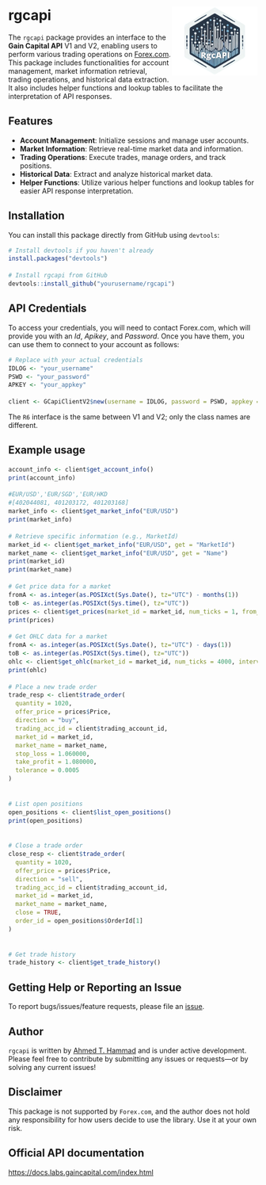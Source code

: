 # rgcapi <img src="./logo_rgcapi.png" align="right" height="138"/>

The `rgcapi` package provides an interface to the **Gain Capital API** V1 and V2, enabling users to perform various trading operations on [Forex.com](forex.com). This package includes functionalities for account management, market information retrieval, trading operations, and historical data extraction. It also includes helper functions and lookup tables to facilitate the interpretation of API responses.

## Features

- **Account Management**: Initialize sessions and manage user accounts.
- **Market Information**: Retrieve real-time market data and information.
- **Trading Operations**: Execute trades, manage orders, and track positions.
- **Historical Data**: Extract and analyze historical market data.
- **Helper Functions**: Utilize various helper functions and lookup tables for easier API response interpretation.

## Installation

You can install this package directly from GitHub using `devtools`:

```r
# Install devtools if you haven't already
install.packages("devtools")

# Install rgcapi from GitHub
devtools::install_github("yourusername/rgcapi")
```

## API Credentials

To access your credentials, you will need to contact Forex.com, which will provide you with an *Id*, *Apikey*, and *Password*. Once you have them, you can use them to connect to your account as follows:

```r
# Replace with your actual credentials
IDLOG <- "your_username"
PSWD <- "your_password"
APKEY <- "your_appkey"

client <- GCapiClientV2$new(username = IDLOG, password = PSWD, appkey = APKEY)
```

The `R6` interface is the same between V1 and V2; only the class names are different.


## Example usage

```r
account_info <- client$get_account_info()
print(account_info)

#EUR/USD','EUR/SGD','EUR/HKD
#[402044081, 401203172, 401203168]
market_info <- client$get_market_info("EUR/USD")
print(market_info)

# Retrieve specific information (e.g., MarketId)
market_id <- client$get_market_info("EUR/USD", get = "MarketId")
market_name <- client$get_market_info("EUR/USD", get = "Name")
print(market_id)
print(market_name)

# Get price data for a market
fromA <- as.integer(as.POSIXct(Sys.Date(), tz="UTC") - months(1))
toB <- as.integer(as.POSIXct(Sys.time(), tz="UTC"))
prices <- client$get_prices(market_id = market_id, num_ticks = 1, from_ts = fromA, to_ts = toB, price_type = "MID")
print(prices)

# Get OHLC data for a market
fromA <- as.integer(as.POSIXct(Sys.Date(), tz="UTC") - days(1))
toB <- as.integer(as.POSIXct(Sys.time(), tz="UTC"))
ohlc <- client$get_ohlc(market_id = market_id, num_ticks = 4000, interval = "MINUTE", span = 30, from_ts = fromA, to_ts = toB)
print(ohlc)

# Place a new trade order
trade_resp <- client$trade_order(
  quantity = 1020,
  offer_price = prices$Price,
  direction = "buy",
  trading_acc_id = client$trading_account_id,
  market_id = market_id,
  market_name = market_name,
  stop_loss = 1.060000,
  take_profit = 1.080000,
  tolerance = 0.0005
)


# List open positions
open_positions <- client$list_open_positions()
print(open_positions)


# Close a trade order
close_resp <- client$trade_order(
  quantity = 1020,
  offer_price = prices$Price,
  direction = "sell",
  trading_acc_id = client$trading_account_id,
  market_id = market_id,
  market_name = market_name,
  close = TRUE,
  order_id = open_positions$OrderId[1]
)


# Get trade history
trade_history <- client$get_trade_history()

```

## Getting Help or Reporting an Issue

To report bugs/issues/feature requests, please file an [issue](https://github.com/athammad/rgcapi/issues/).

## Author
`rgcapi` is written by [Ahmed T. Hammad](https://athsas.com/) and is under active development. Please feel free to contribute by submitting any issues or requests—or by solving any current issues!


## Disclaimer
This package is not supported by `Forex.com`, and the author does not hold any responsibility for how users decide to use the library. Use it at your own risk.


## Official API documentation

https://docs.labs.gaincapital.com/index.html
